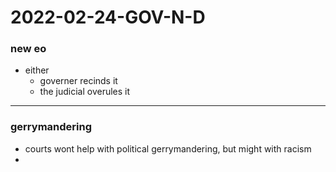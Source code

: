 # 2022-02-24-GOV-N-D

### new eo
- either
  - governer recinds it  
  - the judicial overules it 

---

### gerrymandering
- courts wont help with political gerrymandering, but might with racism
- 